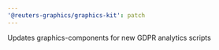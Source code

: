 ```yaml
---
'@reuters-graphics/graphics-kit': patch
---
```


Updates graphics-components for new GDPR analytics scripts
